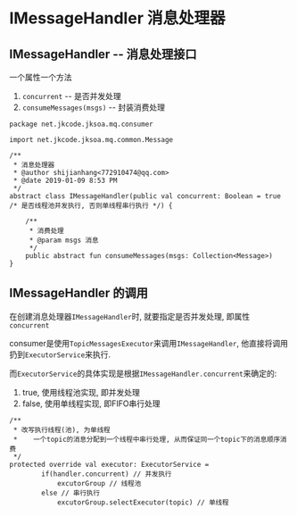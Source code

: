 # IMessageHandler 消息处理器

## IMessageHandler -- 消息处理接口

一个属性一个方法
1. `concurrent` -- 是否并发处理
2. `consumeMessages(msgs)` -- 封装消费处理

```
package net.jkcode.jksoa.mq.consumer

import net.jkcode.jksoa.mq.common.Message

/**
 * 消息处理器
 * @author shijianhang<772910474@qq.com>
 * @date 2019-01-09 8:53 PM
 */
abstract class IMessageHandler(public val concurrent: Boolean = true /* 是否线程池并发执行, 否则单线程串行执行 */) {

    /**
     * 消费处理
     * @param msgs 消息
     */
    public abstract fun consumeMessages(msgs: Collection<Message>)
}
```

## IMessageHandler 的调用

在创建消息处理器`IMessageHandler`时, 就要指定是否并发处理, 即属性 `concurrent`

consumer是使用`TopicMessagesExecutor`来调用`IMessageHandler`, 他直接将调用扔到`ExecutorService`来执行.

而`ExecutorService`的具体实现是根据`IMessageHandler.concurrent`来确定的:

1. true, 使用线程池实现, 即并发处理
2. false, 使用单线程实现, 即FIFO串行处理

```
/**
 * 改写执行线程(池), 为单线程
 *    一个topic的消息分配到一个线程中串行处理, 从而保证同一个topic下的消息顺序消费
 */
protected override val executor: ExecutorService =
        if(handler.concurrent) // 并发执行
            excutorGroup // 线程池
        else // 串行执行
            excutorGroup.selectExecutor(topic) // 单线程
```

